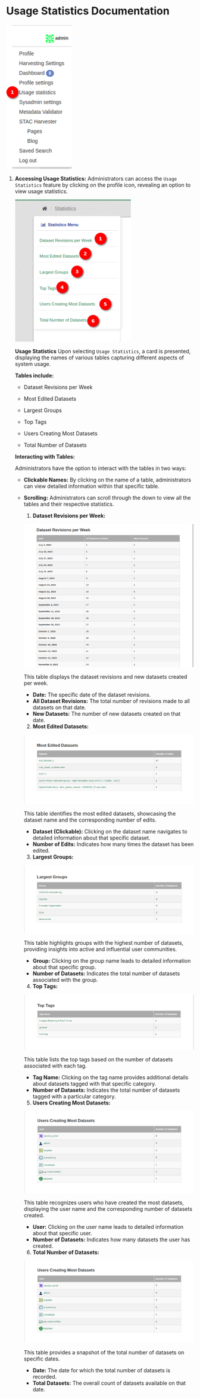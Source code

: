 # Usage Statistics Documentation

![usage statistics option](./img/usage-statistics-8.png)

1. **Accessing Usage Statistics:** Administrators can access the `Usage Statistics` feature by clicking on the profile icon, revealing an option to view usage statistics.

    ![tables](./img/usage-statistics-1.png)

    **Usage Statistics**
    Upon selecting `Usage Statistics`, a card is presented, displaying the names of various tables capturing different aspects of system usage.
    
    **Tables include:**

    - Dataset Revisions per Week

    - Most Edited Datasets

    - Largest Groups

    - Top Tags

    - Users Creating Most Datasets

    - Total Number of Datasets

    **Interacting with Tables:**

    Administrators have the option to interact with the tables in two ways:

    - **Clickable Names:** By clicking on the name of a table, administrators can view detailed information within that specific table.

    - **Scrolling:** Administrators can scroll through the down to view all the tables and their respective statistics.

        1. **Dataset Revisions per Week:**

        ![Dataset Revisions per Week](./img/usage-statistics-2.png)

        This table displays the dataset revisions and new datasets created per week.

        - **Date:** The specific date of the dataset revisions.
        - **All Dataset Revisions:** The total number of revisions made to all datasets on that date.
        - **New Datasets:** The number of new datasets created on that date.

        2. **Most Edited Datasets:**

        ![Most Edited Datasets](./img/usage-statistics-3.png)

        This table identifies the most edited datasets, showcasing the dataset name and the corresponding number of edits.

        - **Dataset (Clickable):** Clicking on the dataset name navigates to detailed information about that specific dataset.
        - **Number of Edits:** Indicates how many times the dataset has been edited.

        3. **Largest Groups:**

        ![Largest Groups](./img/usage-statistics-4.png)

        This table highlights groups with the highest number of datasets, providing insights into active and influential user communities.

        - **Group:** Clicking on the group name leads to detailed information about that specific group.
        - **Number of Datasets:** Indicates the total number of datasets associated with the group.

        4. **Top Tags:**

        ![Top Tags](./img/usage-statistics-5.png)

        This table lists the top tags based on the number of datasets associated with each tag.

        - **Tag Name:** Clicking on the tag name provides additional details about datasets tagged with that specific category.
        - **Number of Datasets:** Indicates the total number of datasets tagged with a particular category.

        5. **Users Creating Most Datasets:**

        ![Users Creating Most Datasets](./img/usage-statistics-6.png)

        This table recognizes users who have created the most datasets, displaying the user name and the corresponding number of datasets created.

        - **User:** Clicking on the user name leads to detailed information about that specific user.
        - **Number of Datasets:** Indicates how many datasets the user has created.

        6. **Total Number of Datasets:**

        ![Total Number of Datasets](./img/usage-statistics-6.png)

        This table provides a snapshot of the total number of datasets on specific dates.

        - **Date:** The date for which the total number of datasets is recorded.
        - **Total Datasets:** The overall count of datasets available on that date.
